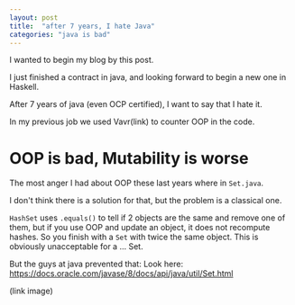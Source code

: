 ```yaml
---
layout: post
title:  "after 7 years, I hate Java"
categories: "java is bad"
---
```


I wanted to begin my blog by this post. 

I just finished a contract in java, and looking forward to begin a new one in Haskell.

After 7 years of java (even OCP certified), I want to say that I hate it.

In my previous job we used Vavr(link) to counter OOP in the code.

# OOP is bad, Mutability is worse

The most anger I had about OOP these last years where in `Set.java`.

I don't think there is a solution for that, but the problem is a classical one. 

`HashSet` uses `.equals()` to tell if 2 objects are the same and remove one of them, but if you use OOP and update an object, it does not recompute hashes. So you finish with a `Set` with twice the same object. 
This is obviously unacceptable for a ... Set. 

But the guys at java prevented that:
Look here: https://docs.oracle.com/javase/8/docs/api/java/util/Set.html

(link image)

